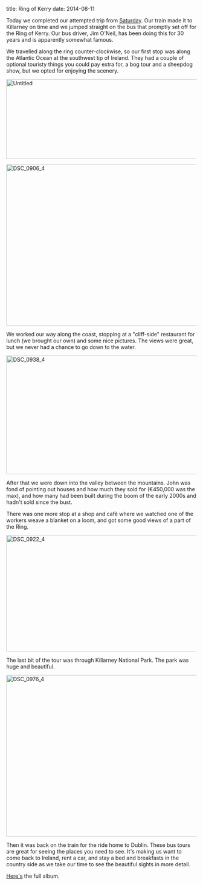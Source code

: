 title: Ring of Kerry
date: 2014-08-11

Today we completed our attempted trip from [Saturday](dublin.html).
Our train made it to Killarney on time and we jumped straight on the bus that promptly set off for the Ring of Kerry.
Our bus driver, Jim O'Neil, has been doing this for 30 years and is apparently somewhat famous.

We travelled along the ring counter-clockwise, so our first stop was along the Atlantic Ocean at the southwest tip of Ireland.
They had a couple of optional touristy things you could pay extra for, a bog tour and a sheepdog show, but we opted for enjoying the scenery.

<a href="https://www.flickr.com/photos/81581328@N02/14766236280" title="Untitled by Tom Augspurger, on Flickr"><img src="https://farm4.staticflickr.com/3904/14766236280_f139420ce2_z.jpg" width="640" height="211" alt="Untitled"></a>

<a href="https://www.flickr.com/photos/81581328@N02/14766437268" title="DSC_0906_4 by Tom Augspurger, on Flickr"><img src="https://farm4.staticflickr.com/3923/14766437268_17aca91d4c_z.jpg" width="640" height="427" alt="DSC_0906_4"></a>

We worked our way along the coast, stopping at a "cliff-side" restaurant for lunch (we brought our own) and some nice pictures.
The views were great, but we never had a chance to go down to the water.

<a href="https://www.flickr.com/photos/81581328@N02/14930071176" title="DSC_0938_4 by Tom Augspurger, on Flickr"><img src="https://farm4.staticflickr.com/3914/14930071176_312d0dcdcd_z.jpg" width="640" height="314" alt="DSC_0938_4"></a>

After that we were down into the valley between the mountains.
John was fond of pointing out houses and how much they sold for (€450,000 was the max), and how many had been built during the boom of the early 2000s and hadn't sold since the bust.

There was one more stop at a shop and café where we watched one of the workers weave a blanket on a loom, and got some good views of a part of the Ring.

<a href="https://www.flickr.com/photos/81581328@N02/14952712982" title="DSC_0922_4 by Tom Augspurger, on Flickr"><img src="https://farm6.staticflickr.com/5573/14952712982_048c696e50_z.jpg" width="640" height="308" alt="DSC_0922_4"></a>

The last bit of the tour was through Killarney National Park.
The park was huge and beautiful.

<a href="https://www.flickr.com/photos/81581328@N02/14953077095" title="DSC_0976_4 by Tom Augspurger, on Flickr"><img src="https://farm6.staticflickr.com/5556/14953077095_c63dccea79_z.jpg" width="640" height="427" alt="DSC_0976_4"></a>

Then it was back on the train for the ride home to Dublin.
These bus tours are great for seeing the places you need to see.
It's making us want to come back to Ireland, rent a car, and stay a bed and breakfasts in the country side as we take our time to see the beautiful sights in more detail.

[Here's](https://www.flickr.com/photos/81581328@N02/sets/72157646160971578/) the full album.
